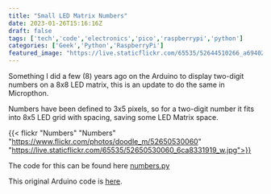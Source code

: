 ```yaml
---
title: "Small LED Matrix Numbers"
date: 2023-01-26T15:16:16Z
draft: false
tags: ['tech','code','electronics','pico','raspberrypi','python']
categories: ['Geek','Python','RaspberryPi']
featured_image: "https://live.staticflickr.com/65535/52644510266_a694023ca0_z.jpg"
---
```


Something I did a few (8) years ago on the Arduino to display two-digit numbers on a 8x8 LED matrix, this is an update to do the same in Micropthon.

Numbers have been defined to 3x5 pixels, so for a two-digit number it fits into 8x5 LED grid with spacing, saving some LED Matrix space.

{{< flickr "Numbers"
           "Numbers"
           "https://www.flickr.com/photos/doodle_m/52650530060"
           "https://live.staticflickr.com/65535/52650530060_6ca8331919_w.jpg">}}

The code for this can be found here [numbers.py](https://github.com/alastairhm/pico_w/blob/main/numbers.py)

This original Arduino code is [here](https://github.com/alastairhm/arduino/blob/master/lmnumbers/lmnumbers.ino).
